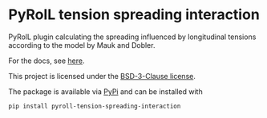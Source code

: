 # PyRolL tension spreading interaction

PyRolL plugin calculating the spreading influenced by longitudinal tensions according to the model by Mauk and Dobler.

For the docs, see [here](docs/docs.pdf).

This project is licensed under the [BSD-3-Clause license](LICENSE).

The package is available via [PyPi](https://pypi.org/project/pyroll-tension-spreading-interaction/) and can be installed with

    pip install pyroll-tension-spreading-interaction